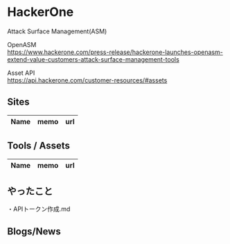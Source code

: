 # HackerOne

Attack Surface Management(ASM)

OpenASM  
https://www.hackerone.com/press-release/hackerone-launches-openasm-extend-value-customers-attack-surface-management-tools

Asset API  
https://api.hackerone.com/customer-resources/#assets

## Sites

|Name|memo|url|
----|----|----

## Tools / Assets

|Name|memo|url|
----|----|----

## やったこと

・APIトークン作成.md

## Blogs/News
